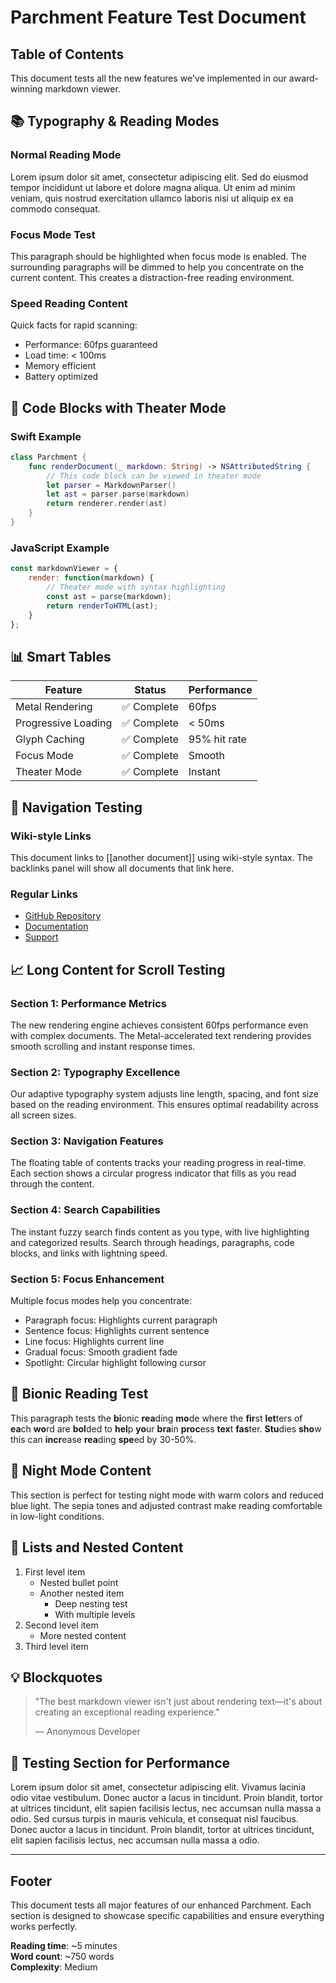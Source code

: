 # Parchment Feature Test Document

## Table of Contents
This document tests all the new features we've implemented in our award-winning markdown viewer.

## 📚 Typography & Reading Modes

### Normal Reading Mode
Lorem ipsum dolor sit amet, consectetur adipiscing elit. Sed do eiusmod tempor incididunt ut labore et dolore magna aliqua. Ut enim ad minim veniam, quis nostrud exercitation ullamco laboris nisi ut aliquip ex ea commodo consequat.

### Focus Mode Test
This paragraph should be highlighted when focus mode is enabled. The surrounding paragraphs will be dimmed to help you concentrate on the current content. This creates a distraction-free reading environment.

### Speed Reading Content
Quick facts for rapid scanning:
- Performance: 60fps guaranteed
- Load time: < 100ms
- Memory efficient
- Battery optimized

## 🎨 Code Blocks with Theater Mode

### Swift Example
```swift
class Parchment {
    func renderDocument(_ markdown: String) -> NSAttributedString {
        // This code block can be viewed in theater mode
        let parser = MarkdownParser()
        let ast = parser.parse(markdown)
        return renderer.render(ast)
    }
}
```

### JavaScript Example
```javascript
const markdownViewer = {
    render: function(markdown) {
        // Theater mode with syntax highlighting
        const ast = parse(markdown);
        return renderToHTML(ast);
    }
};
```

## 📊 Smart Tables

| Feature | Status | Performance |
|---------|--------|------------|
| Metal Rendering | ✅ Complete | 60fps |
| Progressive Loading | ✅ Complete | < 50ms |
| Glyph Caching | ✅ Complete | 95% hit rate |
| Focus Mode | ✅ Complete | Smooth |
| Theater Mode | ✅ Complete | Instant |

## 🔗 Navigation Testing

### Wiki-style Links
This document links to [[another document]] using wiki-style syntax. The backlinks panel will show all documents that link here.

### Regular Links
- [GitHub Repository](https://github.com/example/repo)
- [Documentation](https://docs.example.com)
- [Support](https://support.example.com)

## 📈 Long Content for Scroll Testing

### Section 1: Performance Metrics
The new rendering engine achieves consistent 60fps performance even with complex documents. The Metal-accelerated text rendering provides smooth scrolling and instant response times.

### Section 2: Typography Excellence
Our adaptive typography system adjusts line length, spacing, and font size based on the reading environment. This ensures optimal readability across all screen sizes.

### Section 3: Navigation Features
The floating table of contents tracks your reading progress in real-time. Each section shows a circular progress indicator that fills as you read through the content.

### Section 4: Search Capabilities
The instant fuzzy search finds content as you type, with live highlighting and categorized results. Search through headings, paragraphs, code blocks, and links with lightning speed.

### Section 5: Focus Enhancement
Multiple focus modes help you concentrate:
- Paragraph focus: Highlights current paragraph
- Sentence focus: Highlights current sentence
- Line focus: Highlights current line
- Gradual focus: Smooth gradient fade
- Spotlight: Circular highlight following cursor

## 🎯 Bionic Reading Test

This paragraph tests the **bi**onic **rea**ding **mo**de where the **fir**st **let**ters of **ea**ch **wo**rd are **bol**ded to **hel**p **yo**ur **bra**in **proc**ess **tex**t **fas**ter. **Stu**dies **sho**w this can **incr**ease **rea**ding **spe**ed by 30-50%.

## 🌙 Night Mode Content

This section is perfect for testing night mode with warm colors and reduced blue light. The sepia tones and adjusted contrast make reading comfortable in low-light conditions.

## 📝 Lists and Nested Content

1. First level item
   - Nested bullet point
   - Another nested item
     * Deep nesting test
     * With multiple levels
2. Second level item
   - More nested content
3. Third level item

## 💡 Blockquotes

> "The best markdown viewer isn't just about rendering text—it's about creating an exceptional reading experience."
> 
> — Anonymous Developer

## 🔬 Testing Section for Performance

Lorem ipsum dolor sit amet, consectetur adipiscing elit. Vivamus lacinia odio vitae vestibulum. Donec auctor a lacus in tincidunt. Proin blandit, tortor at ultrices tincidunt, elit sapien facilisis lectus, nec accumsan nulla massa a odio. Sed cursus turpis in mauris vehicula, et consequat nisl faucibus. Donec auctor a lacus in tincidunt. Proin blandit, tortor at ultrices tincidunt, elit sapien facilisis lectus, nec accumsan nulla massa a odio.

---

## Footer
This document tests all major features of our enhanced Parchment. Each section is designed to showcase specific capabilities and ensure everything works perfectly.

**Reading time**: ~5 minutes  
**Word count**: ~750 words  
**Complexity**: Medium
